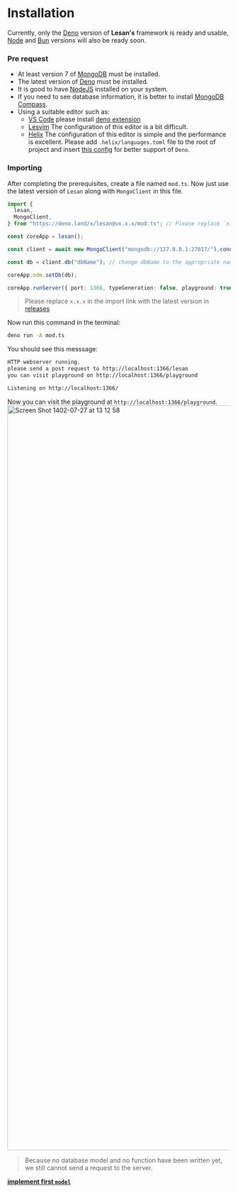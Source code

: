 # Installation
Currently, only the [Deno](https://deno.land/) version of **Lesan's** framework is ready and usable, [Node](https://nodejs.org/en) and [Bun](https://bun.sh/) versions will also be ready soon.

### Pre request
- At least version 7 of [MongoDB](https://www.mongodb.com/docs/manual/installation/) must be installed.
- The latest version of [Deno](https://docs.deno.com/runtime/manual/getting_started/installation) must be installed.
- It is good to have [NodeJS](https://nodejs.org/en/download) installed on your system.
- If you need to see database information, it is better to install [MongoDB Compass](https://www.mongodb.com/docs/compass/current/install/).
- Using a suitable editor such as: 
  - [VS Code](https://code.visualstudio.com/download) please install [deno extension](https://marketplace.visualstudio.com/items?itemName=denoland.vscode-deno)
  - [Lesvim](https://github.com/MiaadTeam/lesvim) The configuration of this editor is a bit difficult.
  - [Helix](https://docs.helix-editor.com/install.html) The configuration of this editor is simple and the performance is excellent. Please add `.helix/languages.toml` file to the root of project and insert [this config](https://raw.githubusercontent.com/MiaadTeam/lesan/main/.helix/languages.toml) for better support of `Deno`.

### Importing
After completing the prerequisites, create a file named `mod.ts`.
Now just use the latest version of `Lesan` along with `MongoClient` in this file.

```ts
import {
  lesan,
  MongoClient,
} from "https://deno.land/x/lesan@vx.x.x/mod.ts"; // Please replace `x.x.x` with the latest version in [releases](https://github.com/MiaadTeam/lesan/releases)

const coreApp = lesan();

const client = await new MongoClient("mongodb://127.0.0.1:27017/").connect();

const db = client.db("dbName"); // change dbName to the appropriate name for your project.

coreApp.odm.setDb(db);

coreApp.runServer({ port: 1366, typeGeneration: false, playground: true });
```
> Please replace `x.x.x` in the import link with the latest version in [releases](https://github.com/MiaadTeam/lesan/releases)

Now run this command in the terminal:

```bash
deno run -A mod.ts
```

You should see this messsage:

```bash
HTTP webserver running.
please send a post request to http://localhost:1366/lesan
you can visit playground on http://localhost:1366/playground

Listening on http://localhost:1366/
```

Now you can visit the playground at `http://localhost:1366/playground`.
<img width="1679" alt="Screen Shot 1402-07-27 at 13 12 58" src="https://github.com/MiaadTeam/lesan/assets/6236123/e578cac5-25b5-42f5-b05b-18d7b383afa6">
> Because no database model and no function have been written yet, we still cannot send a request to the server.

**[implement first `model`](./getting_start.md)**


